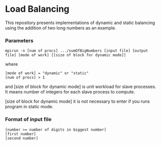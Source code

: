 # Load Balancing
This repository presents implementations of dynamic and static balancing using the addition of two long numbers as an example.

### Parameters
```
mpirun -n [num of procs] .../sumOfBigNumbers [input file] [output file] [mode of work] [[size of block for dynamic mode]]
```
where
```
[mode of work] = "dynamic" or "static"
[num of procs] > 1
```
and [size of block for dynamic mode] is unit workload for slave processes. 
It means number of integers for each slave process to compute. 

[size of block for dynamic mode] it is not necessary to enter if you runs program in static mode.
### Format of input file
```
[number >= number of digits in biggest number]
[first number]
[second number]
```
